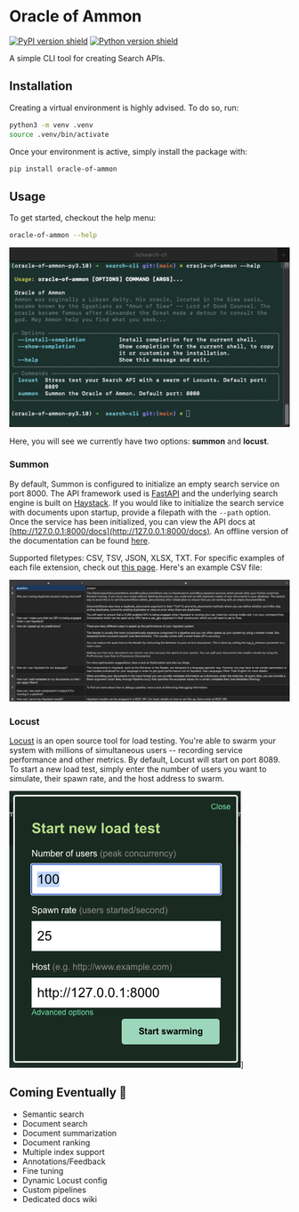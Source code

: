 # Oracle of Ammon

[![PyPI version shield](https://img.shields.io/pypi/v/oracle-of-ammon?style=flat-square)](https://pypi.org/project/oracle-of-ammon/)
[![Python version shield](https://img.shields.io/pypi/pyversions/oracle-of-ammon?style=flat-square)](https://pypi.org/project/oracle-of-ammon/)

A simple CLI tool for creating Search APIs.

## Installation

Creating a virtual environment is highly advised. To do so, run:

```bash
python3 -m venv .venv
source .venv/bin/activate
```

Once your environment is active, simply install the package with:

```bash
pip install oracle-of-ammon
```

## Usage

To get started, checkout the help menu:

```bash
oracle-of-ammon --help
```

![Image of oracle-of-ammon cli help documentaiton](https://github.com/kmcleste/oracle-of-ammon/blob/main/images/oracle-of-ammon-help.png?raw=true)

Here, you will see we currently have two options: **summon** and **locust**.

### Summon

By default, Summon is configured to initialize an empty search service on port 8000. The API framework used is [FastAPI](https://fastapi.tiangolo.com/) and the underlying search engine is built on [Haystack](https://docs.haystack.deepset.ai/). If you would like to initialize the search service with documents upon startup, provide a filepath with the `--path` option. Once the service has been initialized, you can view the API docs at [http://127.0.0.1:8000/docs](http://127.0.0.1:8000/docs). An offline version of the documentation can be found [here](https://petstore.swagger.io/?url=https://raw.githubusercontent.com/kmcleste/oracle-of-ammon/main/openapi.json#/).

Supported filetypes: CSV, TSV, JSON, XLSX, TXT. For specific examples of each file extension, check out [this page](https://github.com/kmcleste/oracle-of-ammon/tree/main/oracle_of_ammon/data). Here's an example CSV file:

[![Image of document format](https://github.com/kmcleste/oracle-of-ammon/blob/main/images/haystack-faq.png?raw=true)](https://docs.haystack.deepset.ai/docs/faq)

### Locust

[Locust](https://locust.io/) is an open source tool for load testing. You're able to swarm your system with millions of simultaneous users -- recording service performance and other metrics. By default, Locust will start on port 8089. To start a new load test, simply enter the number of users you want to simulate, their spawn rate, and the host address to swarm.

[![Image of locust config](https://github.com/kmcleste/oracle-of-ammon/blob/main/images/locust-config.png?raw=true)](https://locust.io)]

## Coming Eventually 👀

- Semantic search
- Document search
- Document summarization
- Document ranking
- Multiple index support
- Annotations/Feedback
- Fine tuning
- Dynamic Locust config
- Custom pipelines
- Dedicated docs wiki
